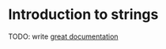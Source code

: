 # Introduction to strings

TODO: write [great documentation](http://jacobian.org/writing/what-to-write/)
